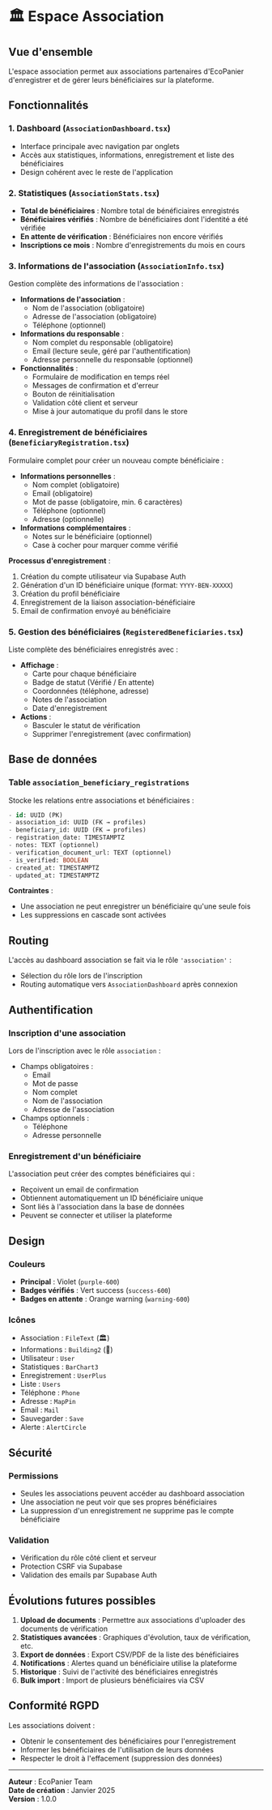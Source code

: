 # 🏛️ Espace Association

## Vue d'ensemble

L'espace association permet aux associations partenaires d'EcoPanier d'enregistrer et de gérer leurs bénéficiaires sur la plateforme.

## Fonctionnalités

### 1. Dashboard (`AssociationDashboard.tsx`)
- Interface principale avec navigation par onglets
- Accès aux statistiques, informations, enregistrement et liste des bénéficiaires
- Design cohérent avec le reste de l'application

### 2. Statistiques (`AssociationStats.tsx`)
- **Total de bénéficiaires** : Nombre total de bénéficiaires enregistrés
- **Bénéficiaires vérifiés** : Nombre de bénéficiaires dont l'identité a été vérifiée
- **En attente de vérification** : Bénéficiaires non encore vérifiés
- **Inscriptions ce mois** : Nombre d'enregistrements du mois en cours

### 3. Informations de l'association (`AssociationInfo.tsx`)
Gestion complète des informations de l'association :
- **Informations de l'association** :
  - Nom de l'association (obligatoire)
  - Adresse de l'association (obligatoire)
  - Téléphone (optionnel)
- **Informations du responsable** :
  - Nom complet du responsable (obligatoire)
  - Email (lecture seule, géré par l'authentification)
  - Adresse personnelle du responsable (optionnel)
- **Fonctionnalités** :
  - Formulaire de modification en temps réel
  - Messages de confirmation et d'erreur
  - Bouton de réinitialisation
  - Validation côté client et serveur
  - Mise à jour automatique du profil dans le store

### 4. Enregistrement de bénéficiaires (`BeneficiaryRegistration.tsx`)
Formulaire complet pour créer un nouveau compte bénéficiaire :
- **Informations personnelles** :
  - Nom complet (obligatoire)
  - Email (obligatoire)
  - Mot de passe (obligatoire, min. 6 caractères)
  - Téléphone (optionnel)
  - Adresse (optionnelle)
- **Informations complémentaires** :
  - Notes sur le bénéficiaire (optionnel)
  - Case à cocher pour marquer comme vérifié

**Processus d'enregistrement** :
1. Création du compte utilisateur via Supabase Auth
2. Génération d'un ID bénéficiaire unique (format: `YYYY-BEN-XXXXX`)
3. Création du profil bénéficiaire
4. Enregistrement de la liaison association-bénéficiaire
5. Email de confirmation envoyé au bénéficiaire

### 5. Gestion des bénéficiaires (`RegisteredBeneficiaries.tsx`)
Liste complète des bénéficiaires enregistrés avec :
- **Affichage** :
  - Carte pour chaque bénéficiaire
  - Badge de statut (Vérifié / En attente)
  - Coordonnées (téléphone, adresse)
  - Notes de l'association
  - Date d'enregistrement
- **Actions** :
  - Basculer le statut de vérification
  - Supprimer l'enregistrement (avec confirmation)

## Base de données

### Table `association_beneficiary_registrations`
Stocke les relations entre associations et bénéficiaires :

```sql
- id: UUID (PK)
- association_id: UUID (FK → profiles)
- beneficiary_id: UUID (FK → profiles)
- registration_date: TIMESTAMPTZ
- notes: TEXT (optionnel)
- verification_document_url: TEXT (optionnel)
- is_verified: BOOLEAN
- created_at: TIMESTAMPTZ
- updated_at: TIMESTAMPTZ
```

**Contraintes** :
- Une association ne peut enregistrer un bénéficiaire qu'une seule fois
- Les suppressions en cascade sont activées

## Routing

L'accès au dashboard association se fait via le rôle `'association'` :
- Sélection du rôle lors de l'inscription
- Routing automatique vers `AssociationDashboard` après connexion

## Authentification

### Inscription d'une association
Lors de l'inscription avec le rôle `association` :
- Champs obligatoires :
  - Email
  - Mot de passe
  - Nom complet
  - Nom de l'association
  - Adresse de l'association
- Champs optionnels :
  - Téléphone
  - Adresse personnelle

### Enregistrement d'un bénéficiaire
L'association peut créer des comptes bénéficiaires qui :
- Reçoivent un email de confirmation
- Obtiennent automatiquement un ID bénéficiaire unique
- Sont liés à l'association dans la base de données
- Peuvent se connecter et utiliser la plateforme

## Design

### Couleurs
- **Principal** : Violet (`purple-600`)
- **Badges vérifiés** : Vert success (`success-600`)
- **Badges en attente** : Orange warning (`warning-600`)

### Icônes
- Association : `FileText` (🏛️)
- Informations : `Building2` (🏢)
- Utilisateur : `User`
- Statistiques : `BarChart3`
- Enregistrement : `UserPlus`
- Liste : `Users`
- Téléphone : `Phone`
- Adresse : `MapPin`
- Email : `Mail`
- Sauvegarder : `Save`
- Alerte : `AlertCircle`

## Sécurité

### Permissions
- Seules les associations peuvent accéder au dashboard association
- Une association ne peut voir que ses propres bénéficiaires
- La suppression d'un enregistrement ne supprime pas le compte bénéficiaire

### Validation
- Vérification du rôle côté client et serveur
- Protection CSRF via Supabase
- Validation des emails par Supabase Auth

## Évolutions futures possibles

1. **Upload de documents** : Permettre aux associations d'uploader des documents de vérification
2. **Statistiques avancées** : Graphiques d'évolution, taux de vérification, etc.
3. **Export de données** : Export CSV/PDF de la liste des bénéficiaires
4. **Notifications** : Alertes quand un bénéficiaire utilise la plateforme
5. **Historique** : Suivi de l'activité des bénéficiaires enregistrés
6. **Bulk import** : Import de plusieurs bénéficiaires via CSV

## Conformité RGPD

Les associations doivent :
- Obtenir le consentement des bénéficiaires pour l'enregistrement
- Informer les bénéficiaires de l'utilisation de leurs données
- Respecter le droit à l'effacement (suppression des données)

---

**Auteur** : EcoPanier Team  
**Date de création** : Janvier 2025  
**Version** : 1.0.0

